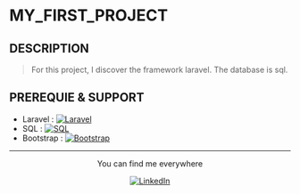 # MY_FIRST_PROJECT

## DESCRIPTION

> For this project, I discover the framework laravel. The database is sql.
## PREREQUIE & SUPPORT

<div>
<ul>

<li>Laravel : <a href="https://laravel.com/docs/5.5" target="_blank"><img src="https://img.shields.io/badge/Laravel-laravel.svg?&style=flat-square&logo=laravel&logoColor=white&color=red" alt="Laravel"></a></li>
<li>SQL : <a href="https://www.codecademy.com/learn/learn-sql" target="_blank"><img src="https://img.shields.io/badge/MySQL-mysql.svg?&style=plastic&logo=mysql&logoColor=blue&color=white" alt="SQL"></a></li>
<li>Bootstrap : <a href="https://getbootstrap.com/docs/5.1/getting-started/introduction/" target="_blank"><img src="https://img.shields.io/badge/Bootstrap-bootstrap.svg?&style=social&logo=bootstrap&logoColor=white&color=blueviolet" alt="Bootstrap"></a></li>
</ul>
</div>


<div align="center">

---

You can find me everywhere

<a href="https://www.linkedin.com/in/mawul%C3%A9-toudoguin-54a0831a3/" target="_blank"><img src="https://img.shields.io/badge/LinkedIn-%230077B5.svg?&style=flat-square&logo=linkedin&logoColor=white" alt="LinkedIn"></a>
</div>